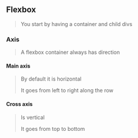 ## Flexbox

> You start by having a container and child divs
>

### Axis
> A flexbox container always has direction
> 

#### Main axis
> By default it is horizontal
>
> It goes from left to right along the row

#### Cross axis
> Is vertical
>
> It goes from top to bottom
